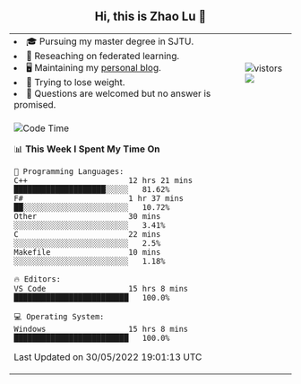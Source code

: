 <h2 align="center"> Hi, this is Zhao Lu 👋</h2>

<table style="overflow:hidden;">
    <tr> 
        <td>
            <li>🎓 Pursuing my master degree in SJTU.</li>
            <li>🌱 Reseaching on federated learning.</li>
            <li>🖥️ Maintaining my <a href="https://ifarewell.xyz">personal blog</a>.</li>
            <li>💪 Trying to lose weight.</li>
            <li>💬 Questions are welcomed but no answer is promised.</li> 
        </td>
        <td>
            <img src="https://visitor-badge.glitch.me/badge?page_id=ifarewell" alt="vistors" />
        <br>
          <img src="https://github-readme-stats.vercel.app/api?username=ifarewell&theme=graywhite&hide=prs,contribs&show_icons=true&hide_border=true&icon_color=CE1D2D&text_color=718096&bg_color=ffffff&hide_title=true" />
        </td>
    </tr>
    <tr>
        <td colspan="2">
            
<!--START_SECTION:waka-->
![Code Time](http://img.shields.io/badge/Code%20Time-170%20hrs%208%20mins-blue)

📊 **This Week I Spent My Time On** 

```text
💬 Programming Languages: 
C++                      12 hrs 21 mins      ████████████████████░░░░░   81.62% 
F#                       1 hr 37 mins        ██░░░░░░░░░░░░░░░░░░░░░░░   10.72% 
Other                    30 mins             ░░░░░░░░░░░░░░░░░░░░░░░░░   3.41% 
C                        22 mins             ░░░░░░░░░░░░░░░░░░░░░░░░░   2.5% 
Makefile                 10 mins             ░░░░░░░░░░░░░░░░░░░░░░░░░   1.18%

🔥 Editors: 
VS Code                  15 hrs 8 mins       █████████████████████████   100.0%

💻 Operating System: 
Windows                  15 hrs 8 mins       █████████████████████████   100.0%

```


 Last Updated on 30/05/2022 19:01:13 UTC
<!--END_SECTION:waka-->
            
</td></tr>
</table>

